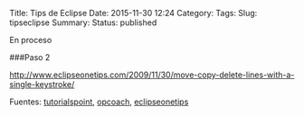 Title: Tips de Eclipse
Date: 2015-11-30 12:24
Category:
Tags:
Slug: tipseclipse
Summary:
Status: published

En proceso

###Paso 2

http://www.eclipseonetips.com/2009/11/30/move-copy-delete-lines-with-a-single-keystroke/


Fuentes: [tutorialspoint][0], [opcoach][1], [eclipseonetips][2]

[0]: http://www.tutorialspoint.com/eclipse/eclipse_tips_tricks.htm
[1]: http://www.opcoach.com/es/10-consejos-para-trabajar-en-equipo-con-eclipse/
[2]: http://www.eclipseonetips.com/2009/11/30/move-copy-delete-lines-with-a-single-keystroke/
